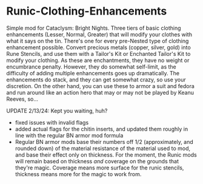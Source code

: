 # Runic-Clothing-Enhancements
Simple mod for Cataclysm: Bright Nights. Three tiers of basic clothing enhancements (Lesser, Normal, Greater) that will modify your clothes with what it says on the tin. There's one for every pre-Nested type of clothing enhancement possible. Convert precious metals (copper, silver, gold) into Rune Stencils, and use them with a Tailor's Kit or Enchanted Tailor's Kit to modify your clothing. As these are enchantments, they have no weight or encumbrance penalty. However, they do somewhat self-limit, as the difficulty of adding multiple enhancements goes up dramatically.
The enhancements do stack, and they can get somewhat crazy, so use your discretion. On the other hand, you can use these to armor a suit and fedora and run around like an action hero that may or may not be played by Keanu Reeves, so...

UPDATE 2/13/24: Kept you waiting, huh?
- fixed issues with invalid flags
- added actual flags for the chitin inserts, and updated them roughly in line with the regular BN armor mod formula
- Regular BN armor mods base their numbers off 1/2 (approximately, and rounded down) of the material resistance of the material used to mod, and base their effect only on thickness. For the moment, the Runic mods will remain based on thickness _and_ coverage on the grounds that they're magic. Coverage means more surface for the runic stencils, thickness means more for the magic to work from. 
